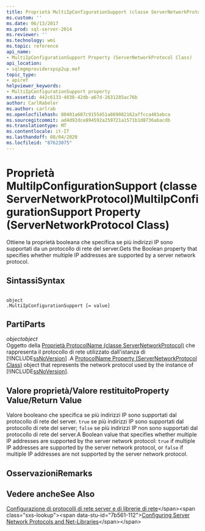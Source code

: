 ```yaml
---
title: Proprietà MultiIpConfigurationSupport (classe ServerNetworkProtocol) | Microsoft Docs
ms.custom: ''
ms.date: 06/13/2017
ms.prod: sql-server-2014
ms.reviewer: ''
ms.technology: wmi
ms.topic: reference
api_name:
- MultiIpConfigurationSupport Property (ServerNetworkProtocol Class)
api_location:
- sqlmgmproviderxpsp2up.mof
topic_type:
- apiref
helpviewer_keywords:
- MultiIpConfigurationSupport property
ms.assetid: 442c6133-4038-42db-a67d-2631285ac76b
author: CarlRabeler
ms.author: carlrab
ms.openlocfilehash: 80401a607c9155451a869082162affcca401ebca
ms.sourcegitcommit: ad4d92dce894592a259721a1571b1d8736abacdb
ms.translationtype: MT
ms.contentlocale: it-IT
ms.lasthandoff: 08/04/2020
ms.locfileid: "87623075"
---
```

# <a name="multiipconfigurationsupport-property-servernetworkprotocol-class"></a><span data-ttu-id="7b561-102">Proprietà MultiIpConfigurationSupport (classe ServerNetworkProtocol)</span><span class="sxs-lookup"><span data-stu-id="7b561-102">MultiIpConfigurationSupport Property (ServerNetworkProtocol Class)</span></span>
  <span data-ttu-id="7b561-103">Ottiene la proprietà booleana che specifica se più indirizzi IP sono supportati da un protocollo di rete del server.</span><span class="sxs-lookup"><span data-stu-id="7b561-103">Gets the Boolean property that specifies whether multiple IP addresses are supported by a server network protocol.</span></span>  
  
## <a name="syntax"></a><span data-ttu-id="7b561-104">Sintassi</span><span class="sxs-lookup"><span data-stu-id="7b561-104">Syntax</span></span>  
  
```  
  
object  
.MultiIpConfigurationSupport [= value]  
```  
  
## <a name="parts"></a><span data-ttu-id="7b561-105">Parti</span><span class="sxs-lookup"><span data-stu-id="7b561-105">Parts</span></span>  
 <span data-ttu-id="7b561-106">*object*</span><span class="sxs-lookup"><span data-stu-id="7b561-106">*object*</span></span>  
 <span data-ttu-id="7b561-107">Oggetto della [Proprietà ProtocolName (classe ServerNetworkProtocol)](servernetworkprotocol-class.md) che rappresenta il protocollo di rete utilizzato dall'istanza di [!INCLUDE[ssNoVersion](../../../includes/ssnoversion-md.md)] .</span><span class="sxs-lookup"><span data-stu-id="7b561-107">A [ProtocolName Property (ServerNetworkProtocol Class)](servernetworkprotocol-class.md) object that represents the network protocol used by the instance of [!INCLUDE[ssNoVersion](../../../includes/ssnoversion-md.md)].</span></span>  
  
## <a name="property-valuereturn-value"></a><span data-ttu-id="7b561-108">Valore proprietà/Valore restituito</span><span class="sxs-lookup"><span data-stu-id="7b561-108">Property Value/Return Value</span></span>  
 <span data-ttu-id="7b561-109">Valore booleano che specifica se più indirizzi IP sono supportati dal protocollo di rete del server. `true` se più indirizzi IP sono supportati dal protocollo di rete del server; `false` se più indirizzi IP non sono supportati dal protocollo di rete del server.</span><span class="sxs-lookup"><span data-stu-id="7b561-109">A Boolean value that specifies whether multiple IP addresses are supported by the server network protocol: `true` if multiple IP addresses are supported by the server network protocol, or `false` if multiple IP addresses are not supported by the server network protocol.</span></span>  
  
## <a name="remarks"></a><span data-ttu-id="7b561-110">Osservazioni</span><span class="sxs-lookup"><span data-stu-id="7b561-110">Remarks</span></span>  
  
## <a name="see-also"></a><span data-ttu-id="7b561-111">Vedere anche</span><span class="sxs-lookup"><span data-stu-id="7b561-111">See Also</span></span>  
 <span data-ttu-id="7b561-112">[Configurazione di protocolli di rete server e di librerie di rete](https://msdn.microsoft.com/library/ms177485\(v=sql.100\).aspx)</span><span class="sxs-lookup"><span data-stu-id="7b561-112">[Configuring Server Network Protocols and Net-Libraries](https://msdn.microsoft.com/library/ms177485\(v=sql.100\).aspx)</span></span>  
  
  
